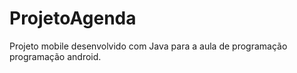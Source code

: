 # ProjetoAgenda
Projeto mobile desenvolvido com Java para a aula de programação programação android.
